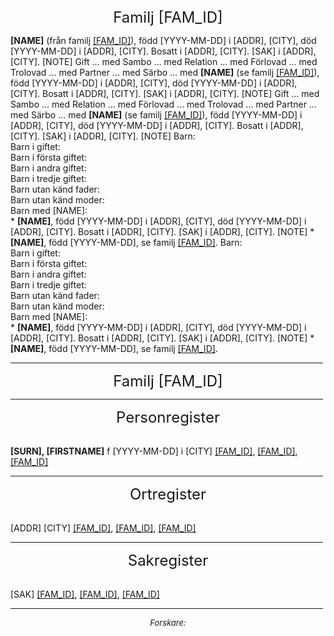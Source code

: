 <A NAME=([0-9]+)>

<CENTER><FONT SIZE=5>  Familj [FAM_ID]</FONT></CENTER><P>
<B>[NAME]</B> (från familj <A HREF=#[FAM_ID]>[FAM_ID]</A>), född [YYYY-MM-DD] i [ADDR], [CITY], död [YYYY-MM-DD] i [ADDR], [CITY]. Bosatt i [ADDR], [CITY]. [SAK] i [ADDR], [CITY]. [NOTE]
  Gift ... med
  Sambo ... med
  Relation ... med
  Förlovad ... med
  Trolovad ... med
  Partner ... med
  Särbo ... med
<B>[NAME]</B> (se familj <A HREF=#[FAM_ID]>[FAM_ID]</A>), född [YYYY-MM-DD] i [ADDR], [CITY], död [YYYY-MM-DD] i [ADDR], [CITY]. Bosatt i [ADDR], [CITY]. [SAK] i [ADDR], [CITY]. [NOTE]
  Gift ... med
  Sambo ... med
  Relation ... med
  Förlovad ... med
  Trolovad ... med
  Partner ... med
  Särbo ... med
<B>[NAME]</B> (se familj <A HREF=#[FAM_ID]>[FAM_ID]</A>), född [YYYY-MM-DD] i [ADDR], [CITY], död [YYYY-MM-DD] i [ADDR], [CITY]. Bosatt i [ADDR], [CITY]. [SAK] i [ADDR], [CITY]. [NOTE]
  Barn:<BR>
  Barn i giftet:<BR>
  Barn i första giftet:<BR>
  Barn i andra giftet:<BR>
  Barn i tredje giftet:<BR>
  Barn utan känd fader:<BR>
  Barn utan känd moder:<BR>
  Barn med [NAME]:<BR>
* <B>[NAME]</B>, född [YYYY-MM-DD] i [ADDR], [CITY], död [YYYY-MM-DD] i [ADDR], [CITY]. Bosatt i [ADDR], [CITY]. [SAK] i [ADDR], [CITY]. [NOTE]
* <B>[NAME]</B>, född [YYYY-MM-DD], se familj <A HREF=#[FAM_ID]>[FAM_ID]</A>.
  Barn:<BR>
  Barn i giftet:<BR>
  Barn i första giftet:<BR>
  Barn i andra giftet:<BR>
  Barn i tredje giftet:<BR>
  Barn utan känd fader:<BR>
  Barn utan känd moder:<BR>
  Barn med [NAME]:<BR>
* <B>[NAME]</B>, född [YYYY-MM-DD] i [ADDR], [CITY], död [YYYY-MM-DD] i [ADDR], [CITY]. Bosatt i [ADDR], [CITY]. [SAK] i [ADDR], [CITY]. [NOTE]
* <B>[NAME]</B>, född [YYYY-MM-DD], se familj <A HREF=#[FAM_ID]>[FAM_ID]</A>.

<A NAME=[FAM_ID]>

<HR WIDTH=500><CENTER><FONT SIZE=5>  Familj [FAM_ID]</FONT></CENTER><P>
<P><HR WIDTH=500><CENTER><FONT SIZE=5>Personregister</FONT></CENTER><P><BR>
<B>[SURN], [FIRSTNAME]</B> f [YYYY-MM-DD] i [CITY] <A HREF="#[FAM_ID]">[FAM_ID]</A>, <A HREF="#[FAM_ID]">[FAM_ID]</A>, <A HREF="#[FAM_ID]">[FAM_ID]</A><BR>
<P><HR WIDTH=500><CENTER><FONT SIZE=5>Ortregister</FONT></CENTER><P><BR>
[ADDR] [CITY] <A HREF="#[FAM_ID]">[FAM_ID]</A>, <A HREF="#[FAM_ID]">[FAM_ID]</A>, <A HREF="#[FAM_ID]">[FAM_ID]</A><BR>
<P><HR WIDTH=500><CENTER><FONT SIZE=5>Sakregister</FONT></CENTER><P><BR>
[SAK] <A HREF="#[FAM_ID]">[FAM_ID]</A>, <A HREF="#[FAM_ID]">[FAM_ID]</A>, <A HREF="#[FAM_ID]">[FAM_ID]</A><BR>
<HR WIDTH=500><CENTER><FONT SIZE=2><I>Forskare:</I><BR>
</BODY></HTML>
